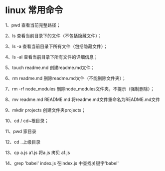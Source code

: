 # linux 常用命令

1、pwd 查看当前完整路径；

2、ls 查看当前目录下的文件（不包括隐藏文件）；

3、ls -a 查看当前目录下所有文件（包括隐藏文件）；

4、ls -al 查看当前目录下所有文件的详细信息；

5、touch readme.md 创建readme.md文件；

6、rm readme.md 删除readme.md文件（不能删除文件夹）；

7、rm -rf node_modules 删除node_modules文件夹，不提示（强制删除）；

8、mv readme.md README.md 将readme.md文件重命名为README.md文件

9、mkdir projects 创建文件夹projects；

10、cd / cd~根目录；

11、pwd 家目录

12、cd ..上级目录

13、cp a.js a1.js   将a.js 拷贝 a1.js

14、grep 'babel' index.js   在index.js 中查找关键字'babel'